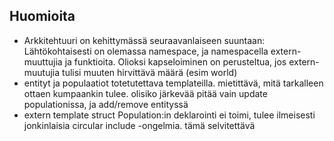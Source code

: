 ## Huomioita

- Arkkitehtuuri on kehittymässä seuraavanlaiseen suuntaan:
    Lähtökohtaisesti on olemassa namespace, ja namespacella extern-muuttujia ja funktioita. Olioksi kapseloiminen on perusteltua, jos extern-muutujia tulisi muuten hirvittävä määrä (esim world)
- entityt ja populaatiot totetutettava templateilla. mietittävä, mitä tarkalleen ottaen kumpaankin tulee. olisiko järkevää pitää vain update populationissa, ja add/remove entityssä
- extern template struct Population<Animal>:in deklarointi ei toimi, tulee ilmeisesti jonkinlaisia circular include -ongelmia. tämä selvitettävä